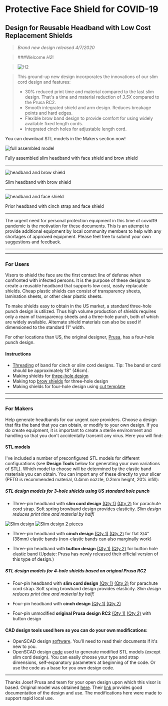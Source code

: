 # Protective Face Shield for COVID-19

## Design for Reusable Headband with Low Cost Replacement Shields

> *Brand new design released 4/7/2020*

> ###Welcome *H2*!

> ![H2](H2/images/h2_us.png)

> This ground-up new design incorporates the innovations of our slim cord design and features:
> - 30% reduced print time and material compared to the last slim design.  That's a time and material reduction of *3.5X* compared to the Prusa RC2.
> - Smooth integrated shield and arm design.  Reduces breakage points and hard edges.
> - Flexible brow band design to provide comfort for using widely available fixed length cords.
> - Integrated cinch holes for adjustable length cord.

You can download STL models in the Makers section now!

![full assembled model](FullFaceHeadShield.png)

Fully assembled slim headband with face shield and brow shield

---

![headband and brow shield](slim_headband_headshield.jpg)

Slim headband with brow shield

---

![headband and face shield](IMG_20200325_170538_small.jpg)

Prior headband with cinch strap and face shield

---

The urgent need for personal protection equipment in this time of covid19 pandemic is the motivation for these documents.  This is an attempt to provide additional equipment by local community members to help with any shortages of approved equipment.  Please feel free to submit your own suggestions and feedback.


---
---

### For Users

Visors to shield the face are the first contact line of defense when confronted with infected persons.  It is the purpose of these designs to create a reusable headband that supports low cost, easily replacable shields.  Cheap plastic shields can consist of transparency sheets, lamination sheets, or other clear plastic sheets.

To make shields easy to obtain in the US market, a standard three-hole punch design is utilized.  Thus high volume production of shields requires only a ream of transparency sheets and a three-hole punch, both of which are widely available.  Alternate shield materials can also be used if dimensioned to the standard 11" width.

For other locations than US, the original designer, [Prusa](https://www.prusaprinters.org/prints/25857-prusa-protective-face-shield-rc1), has a four-hole punch design.

#### Instructions

- [Threading](LoopThread/ThreadInstructions.md) of band for cinch or slim cord designs.  Tip:  The band or cord should be approximately 18" (46cm).
- Making shields for [three-hole design](3HoleShieldInstructions.md)
- Making top [brow shields](BrowShieldInstructions.md) for three-hole design
- Making shields for four-hole design using [cut template](PrusaFaceShieldHolesRC2.pdf)

---
---

### For Makers

Help generate headbands for our urgent care providers. Choose a design that fits the band that you can obtain, or modify to your own design.  If you do create equipment, it is important to create a sterile environment and handling so that you don't accidentally transmit any virus.  Here you will find:

#### STL models
I've included a number of preconfigured STL models for different configurations (see **Design Tools** below for generating your own variations of STL).  Which model to choose will be determined by the elastic band materials you can obtain.  You can import any of these directly to your slicer (PETG is recommended material, 0.4mm nozzle, 0.2mm height, 20% infill):

##### STL design models for 3-hole shields using US standard hole punch
- Three-pin headband with **slim cord design** [(Qty 1)](stl/covid19_headband_3hole_cord_slim.stl) [(Qty 2)](stl/covid19_headband_3hole_cord_slim_qty2.stl) for parachute cord strap. Soft spring browband design provides elasticity.  *Slim design reduces print time and material by half!*

[![Slim design](covid19_headband_3hole_cord_slim.png)](stl/covid19_headband_3hole_cord_slim.stl) [![Slim design 2 pieces](covid19_headband_3hole_cord_slim2.png)](stl/covid19_headband_3hole_cord_slim_qty2.stl)

- Three-pin headband with **cinch design** [(Qty 1)](stl/covid19_headband_3hole_cinch.stl) [(Qty 2)](stl/covid19_headband_3hole_cinch_qty2.stl) for flat 3/4" (38mm) elastic bands (non-elastic bands can also marginally work)

- Three-pin headband with **button design** [(Qty 1)](stl/covid19_headband_3hole_button.stl) [(Qty 2)](stl/covid19_headband_3hole_button_qty2.stl) for button hole elastic band  (Update: Prusa has newly released their official version of this type of design.)

##### STL design models for 4-hole shields based on original Prusa RC2
- Four-pin headband with **slim cord design** [(Qty 1)](stl/covid19_headband_rc3_cord_slim.stl) [(Qty 2)](stl/covid19_headband_rc3_cord_slim_qty2.stl) for parachute cord strap. Soft spring browband design provides elasticity.  *Slim design reduces print time and material by half!*

- Four-pin headband with **cinch design** [(Qty 1)](stl/covid19_headband_rc2_cinch.stl) [(Qty 2)](stl/covid19_headband_rc2_cinch_qty2.stl)

- Four-pin unmodified **original Prusa design RC2** [(Qty 1)](stl/covid19_headband_rc2_button.stl) [(Qty 2)](stl/covid19_headband_rc2_button_qty2.stl) with button design 


#### CAD design tools used here so you can do your own modifications:

- OpenSCAD design [software](https://www.openscad.org/).  You'll need to read their documents if it's new to you.
- OpenSCAD design [code](covid19_headband_mods.scad) used to generate modified STL models (except slim cord design). You can easily choose your type and strap dimensions, self-expanatory parameters at beginning of the code.  Or use the code as a base for you own design code.

---

Thanks Josef Prusa and team for your open design upon which this visor is based.  Original model was obtained [here](https://www.prusaprinters.org/prints/25857-prusa-protective-face-shield-rc1).  Their [link](https://www.prusaprinters.org/prints/25857-prusa-protective-face-shield-rc1) provides good documentation of the design and use.  The modifications here were made to support rapid local use.
